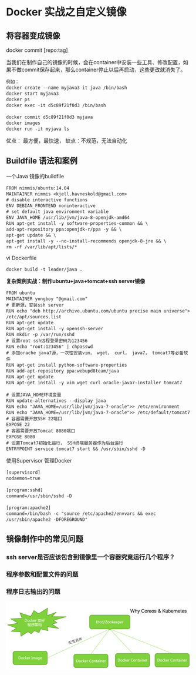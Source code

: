 # Docker 实战之自定义镜像 #

## 将容器变成镜像 ##

docker commit <container> [repo:tag]

当我们在制作自己的镜像的时候，会在container中安装一些工具、修改配置，如果不做commit保存起来，那么container停止以后再启动，这些更改就消失了。
	
	例如：
	docker create --name myjava3 it java /bin/bash
	docker start myjava3
	docker ps
	docker exec -it d5c89f21f0d3 /bin/bash

	docker commit d5c89f21f0d3 myjava
	docker images
	docker run -it myjava ls
	
优点： 最方便，最快速，
缺点：不规范，无法自动化

## Buildfile 语法和案例 ##

一个Java 镜像的buildfile

	FROM nimmis/ubuntu:14.04
	MAINTAINER nimmis <kjell.havneskold@gmail.com>
	# disable interactive functions
	ENV DEBIAN_FRONTEND noninteractive
	# set default java environment variable
	ENV JAVA_HOME /usr/lib/jvm/java-8-openjdk-amd64
	RUN apt-get install -y software-properties-common && \
	add-apt-repository ppa:openjdk-r/ppa -y && \
	apt-get update && \
	apt-get install -y --no-install-recommends openjdk-8-jre && \
	rm -rf /var/lib/apt/lists/*

vi Dockerfile

	docker build -t leader/java .


**复杂案例实战：制作ubuntu+java+tomcat+ssh server镜像**

	FROM ubuntu
	MAINTAINER yongboy "@gmail.com"
	# 更新源，安装ssh server
	RUN echo "deb http://archive.ubuntu.com/ubuntu precise main universe"> /etc/apt/sources.list
	RUN apt-get update
	RUN apt-get install -y openssh-server
	RUN mkdir -p /var/run/sshd
	# 设置root ssh远程登录密码为123456
	RUN echo "root:123456" | chpasswd
	# 添加orache java7源，一次性安装vim， wget， curl， java7， tomcat7等必备软件
	RUN apt-get install python-software-properties
	RUN add-apt-repository ppa:webupd8team/java
	RUN apt-get update
	RUN apt-get install -y vim wget curl oracle-java7-installer tomcat7

	# 设置JAVA_HOME环境变量
	RUN update-alternatives --display java
	RUN echo "JAVA_HOME=/usr/lib/jvm/java-7-oracle">> /etc/environment
	RUN echo "JAVA_HOME=/usr/lib/jvm/java-7-oracle">> /etc/default/tomcat7
	# 容器需要开放SSH 22端口
	EXPOSE 22
	# 容器需要开放Tomcat 8080端口
	EXPOSE 8080
	# 设置Tomcat7初始化运行， SSH终端服务器作为后台运行
	ENTRYPOINT service tomcat7 start && /usr/sbin/sshd -D

使用Supervisor 管理Docker

	[supervisord]
	nodaemon=true

	[program:sshd]
	command=/usr/sbin/sshd -D

	[program:apache2]
	command=/bin/bash -c "source /etc/apache2/envvars && exec /usr/sbin/apache2 -DFOREGROUND"

## 镜像制作中的常见问题 ##

### ssh server是否应该包含到镜像里一个容器究竟运行几个程序？ ###
### 程序参数和配置文件的问题 ###
### 程序日志输出的问题 ###
![](./images/2.png "")